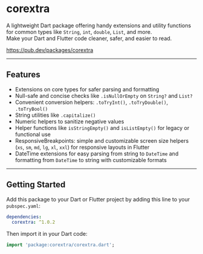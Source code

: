 
# corextra

A lightweight Dart package offering handy extensions and utility functions  
for common types like `String`, `int`, `double`, `List`, and more.  
Make your Dart and Flutter code cleaner, safer, and easier to read.

https://pub.dev/packages/corextra

---

## Features

- Extensions on core types for safer parsing and formatting  
- Null-safe and concise checks like `.isNullOrEmpty` on `String?` and `List?`  
- Convenient conversion helpers: `.toTryInt()`, `.toTryDouble()`, `.toTryBool()`  
- String utilities like `.capitalize()`  
- Numeric helpers to sanitize negative values  
- Helper functions like `isStringEmpty()` and `isListEmpty()` for legacy or functional use  
- ResponsiveBreakpoints: simple and customizable screen size helpers (`xs`, `sm`, `md`, `lg`, `xl`, `xxl`) for responsive layouts in Flutter  
- DateTime extensions for easy parsing from string to `DateTime` and formatting from `DateTime` to string with customizable formats

---

## Getting Started

Add this package to your Dart or Flutter project by adding this line to your `pubspec.yaml`:

```yaml
dependencies:
  corextra: ^1.0.2
```

Then import it in your Dart code:

```dart
import 'package:corextra/corextra.dart';
```
